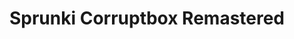 ---
slug: sprunki-corruptbox-remastered-2142
title: Sprunki Corruptbox Remastered
description: "Sprunki Corruptbox Remastered is an exciting online game. Play for free directly in your browser!"
icon: /images/popular_mods/Sprunki Corruptbox Remastered.png
url: https://wowtbc.net/sprunkin/corruptbox-remastered/index.html
previewImage: /images/popular_mods/Sprunki Corruptbox Remastered.png
type: popular mods

# SEO配置
seo:
  title: "Sprunki Corruptbox Remastered - Play Free Online Game | Fun Browser Games"
  description: "Sprunki Corruptbox Remastered - Play this fun online game for free in your browser. No download required!"
  ogImage: "/images/popular_mods/Sprunki Corruptbox Remastered.png"
  keywords: "sprunki-corruptbox-remastered-2142, online game, browser game, free game, popular mods game, play online"

videoUrls:
  - https://www.youtube.com/embed/example1
  - https://www.youtube.com/embed/example2

whyPlay:
  title: "Why Play Sprunki Corruptbox Remastered?"
  items:
    - "Immersive Gameplay: Sprunki Corruptbox Remastered offers an engaging and immersive gaming experience that will keep you entertained for hours"
    - "Challenging Levels: Test your skills with increasingly difficult challenges and obstacles"
    - "Beautiful Graphics: Enjoy stunning visuals and smooth animations that bring the game world to life"
    - "Regular Updates: New content and features are added regularly to keep the game fresh and exciting"
    - "Free to Play: Experience all the fun without spending a penny"
    - "Community Features: Connect with other players, share strategies, and compete for high scores"
    - "Cross-Platform: Play on any device with a web browser, no downloads required"

features:
  title: "Key Features of Sprunki Corruptbox Remastered"
  image: "/images/popular_mods/Sprunki Corruptbox Remastered.png"
  items:
    - "Intuitive Controls: Easy to learn controls make Sprunki Corruptbox Remastered accessible for players of all skill levels"
    - "Multiple Game Modes: Enjoy various gameplay options that provide different challenges and experiences"
    - "Character Customization: Personalize your gaming experience with unique characters and items"
    - "Achievement System: Complete special tasks to earn rewards and recognition"
    - "Leaderboards: Compete with players worldwide and see who can achieve the highest scores"

characteristics:
  title: "Game Characteristics"
  image: "/images/popular_mods/Sprunki Corruptbox Remastered.png"
  items:
    - "Genre: Popular mods game with elements of strategy and skill"
    - "Difficulty: Suitable for both casual gamers and those seeking a challenge"
    - "Play Time: Quick sessions or extended gameplay, depending on your preference"
    - "Art Style: Vibrant and engaging visuals that enhance the gaming experience"
    - "Sound Design: Immersive audio that complements the gameplay perfectly"

info: "Sprunki Corruptbox Remastered is an exciting online game that offers players a unique and engaging gaming experience. With its intuitive controls, stunning visuals, and challenging gameplay, Sprunki Corruptbox Remastered provides hours of entertainment for players of all ages and skill levels. Whether you're looking for a quick gaming session during a break or an extended play session, Sprunki Corruptbox Remastered delivers an immersive experience that will keep you coming back for more. The game features multiple levels of increasing difficulty, ensuring that players are constantly challenged as they progress. With regular updates adding new content and features, Sprunki Corruptbox Remastered remains fresh and exciting, providing endless entertainment options for its growing community of players."

howToPlayIntro: "Welcome to Sprunki Corruptbox Remastered! This guide will walk you through the basics and help you master the game. Whether you're a beginner or looking to improve your skills, these tips and instructions will enhance your gaming experience."

howToPlaySteps:
  - title: "Getting Started"
    description: "Begin your Sprunki Corruptbox Remastered adventure by familiarizing yourself with the controls. Use your keyboard or mouse to navigate through the game interface. The tutorial will guide you through the basic mechanics and help you understand the objectives."
  - title: "Understanding the Objectives"
    description: "In Sprunki Corruptbox Remastered, your main goal is to progress through levels by completing specific objectives. Each level presents unique challenges that require different strategies and approaches."
  - title: "Mastering the Controls"
    description: "Practice using the controls to improve your precision and reaction time. Sprunki Corruptbox Remastered requires quick reflexes and strategic thinking to overcome obstacles and defeat opponents."
  - title: "Utilizing Power-ups"
    description: "Collect power-ups throughout the game to enhance your abilities and overcome difficult challenges. Each power-up offers unique advantages that can be crucial for success."
  - title: "Developing Strategies"
    description: "As you progress in Sprunki Corruptbox Remastered, develop effective strategies for different scenarios. Analyze patterns, anticipate challenges, and adapt your approach to maximize your performance."

faq:
  title: "Frequently Asked Questions about Sprunki Corruptbox Remastered"
  items:
    - question: "Is Sprunki Corruptbox Remastered free to play?"
      answer: "Yes, Sprunki Corruptbox Remastered is completely free to play directly in your web browser. No downloads or purchases are required to enjoy the full game experience."
    - question: "Can I play Sprunki Corruptbox Remastered on mobile devices?"
      answer: "Yes, Sprunki Corruptbox Remastered is optimized for both desktop and mobile play. You can enjoy the game on any device with a web browser and internet connection."
    - question: "Are there any in-game purchases?"
      answer: "While Sprunki Corruptbox Remastered is free to play, there may be optional in-game purchases available for cosmetic items or additional features that don't affect core gameplay."
    - question: "How often is Sprunki Corruptbox Remastered updated?"
      answer: "The developers regularly update Sprunki Corruptbox Remastered with new content, features, and improvements based on player feedback and game performance."
    - question: "Can I play Sprunki Corruptbox Remastered offline?"
      answer: "Currently, Sprunki Corruptbox Remastered requires an internet connection to play as it's a browser-based online game."
    - question: "Is Sprunki Corruptbox Remastered suitable for children?"
      answer: "Yes, Sprunki Corruptbox Remastered is designed to be family-friendly and suitable for players of all ages."
    - question: "How do I report bugs or issues?"
      answer: "If you encounter any problems while playing Sprunki Corruptbox Remastered, you can report them through the game's support page or contact the developers directly through their website."
    - question: "Still Have Questions?"
      answer: "If you have additional questions about Sprunki Corruptbox Remastered that aren't covered in this FAQ, please visit our support center or contact our customer service team for assistance."
---
